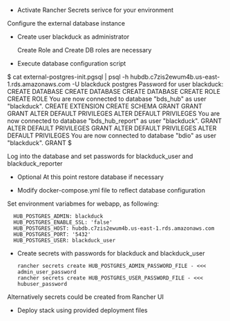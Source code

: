 - Activate Rancher Secrets serivce for your environment


Configure the external database instance

- Create user blackduck as administrator

  Create Role and Create DB roles are necessary 


- Execute database configuration script

$ cat external-postgres-init.pgsql | psql -h hubdb.c7zis2ewum4b.us-east-1.rds.amazonaws.com -U blackduck postgres 
Password for user blackduck: 
CREATE DATABASE
CREATE DATABASE
CREATE DATABASE
CREATE ROLE
CREATE ROLE
You are now connected to database "bds_hub" as user "blackduck".
CREATE EXTENSION
CREATE SCHEMA
GRANT
GRANT
GRANT
ALTER DEFAULT PRIVILEGES
ALTER DEFAULT PRIVILEGES
You are now connected to database "bds_hub_report" as user "blackduck".
GRANT
ALTER DEFAULT PRIVILEGES
GRANT
ALTER DEFAULT PRIVILEGES
ALTER DEFAULT PRIVILEGES
You are now connected to database "bdio" as user "blackduck".
GRANT
$ 

Log into the database and set passwords for blackduck_user and blackduck_reporter

- Optional At this point restore database if necessary

- Modify docker-compose.yml file to reflect database configuration

Set environment variabmes for webapp,   as following:

      HUB_POSTGRES_ADMIN: blackduck
      HUB_POSTGRES_ENABLE_SSL: 'false'
      HUB_POSTGRES_HOST: hubdb.c7zis2ewum4b.us-east-1.rds.amazonaws.com
      HUB_POSTGRES_PORT: '5432'
      HUB_POSTGRES_USER: blackduck_user

- Create secrets with passwords for blackduck and blackduck_user

      rancher secrets create HUB_POSTGRES_ADMIN_PASSWORD_FILE - <<< admin_user_password
      rancher secrets create HUB_POSTGRES_USER_PASSWORD_FILE - <<< hubuser_password

Alternatively secrets could be created from Rancher UI

- Deploy stack using provided deployment files

